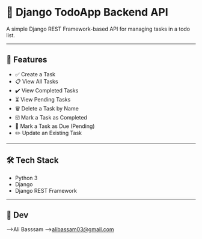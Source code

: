 # 📝 Django TodoApp Backend API

A simple Django REST Framework-based API for managing tasks in a todo list.

---

## 📌 Features

- ✅ Create a Task
- 📋 View All Tasks
- ✔️ View Completed Tasks
- ⏳ View Pending Tasks
- 🗑️ Delete a Task by Name
- ☑️ Mark a Task as Completed
- 🔁 Mark a Task as Due (Pending)
- ✏️ Update an Existing Task

---

## 🛠 Tech Stack

- Python 3
- Django
- Django REST Framework

---

## 🚀 Dev 
-->Ali Basssam 
-->alibassam03@gmail.com
